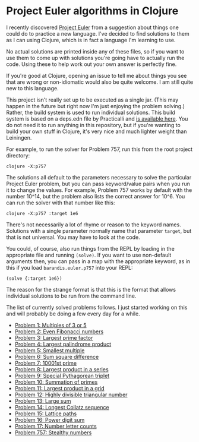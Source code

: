# Project Euler algorithms in Clojure

I recently discovered [Project Euler][1] from a suggestion about things one could do to practice a new language. I've decided to find solutions to them as I can using Clojure, which is in fact a language I'm learning to use.

No actual solutions are printed inside any of these files, so if you want to use them to come up with solutions you're going have to actually run the code. Using these to help work out your own answer is perfectly fine.

If you're good at Clojure, opening an issue to tell me about things you see that are wrong or non-idiomatic would also be quite welcome. I am still quite new to this language.

This project isn't really set up to be executed as a single jar. (This may happen in the future but right now I'm just enjoying the problem solving.) Rather, the build system is used to run individual solutions. This build system is based on a deps.edn file by Practicalli and [is available here][2]. You do not need it to run anything in this repository, but if you're wanting to build your own stuff in Clojure, it's very nice and much lighter weight than Leiningen.

For example, to run the solver for Problem 757, run this from the root project directory:

```
clojure -X:p757
```

The solutions all default to the parameters necessary to solve the particular Project Euler problem, but you can pass keyword/value pairs when you run it to change the values. For example, Problem 757 works by default with the number 10^14, but the problem also lists the correct answer for 10^6. You can run the solver with that number like this:

```
clojure -X:p757 :target 1e6
```

There's not necessarily a lot of rhyme or reason to the keyword names. Solutions with a single parameter normally name that parameter `target`, but that is not universal. You may have to look at the code.

You could, of course, also run things from the REPL by loading in the appropriate file and running `(solve)`. If you want to use non-default arguments then, you can pass in a map with the appropriate keyword, as in this if you load `barandis.euler.p757` into your REPL:

```
(solve {:target 1e6})
```

The reason for the strange format is that this is the format that allows individual solutions to be run from the command line.

The list of currently solved problems follows. I just started working on this and will probably be doing a few every day for a while.

* [Problem 1: Multiples of 3 or 5](src/barandis/euler/p1.clj)
* [Problem 2: Even Fibonacci numbers](src/barandis/euler/p2.clj)
* [Problem 3: Largest prime factor](src/barandis/euler/p3.clj)
* [Problem 4: Largest palindrome product](src/barandis/euler/p4.clj)
* [Problem 5: Smallest multiple](src/barandis/euler/p5.clj)
* [Problem 6: Sum square difference](src/barandis/euler/p6.clj)
* [Problem 7: 10001st prime](src/barandis/euler/p7.clj)
* [Problem 8: Largest product in a series](src/barandis/euler/p8.clj)
* [Problem 9: Special Pythagorean triplet](src/barandis/euler/p9.clj)
* [Problem 10: Summation of primes](src/barandis/euler/p10.clj)
* [Problem 11: Largest product in a grid](src/barandis/euler/p11.clj)
* [Problem 12: Highly divisible triangular number](src/barandis/euler/p12.clj)
* [Problem 13: Large sum](src/barandis/euler/p13.clj)
* [Problem 14: Longest Collatz sequence](src/barandis/euler/p14.clj)
* [Problem 15: Lattice paths](src/barandis/euler/p15.clj)
* [Problem 16: Power digit sum](src/barandis/euler/p16.clj)
* [Problem 17: Number letter counts](src/barandis/euler/p17.clj)
* [Problem 757: Stealthy numbers](src/barandis/euler/p757.clj)

[1]: https://projecteuler.net/
[2]: https://practical.li/clojure/clojure-tools/install/community-tools.html
